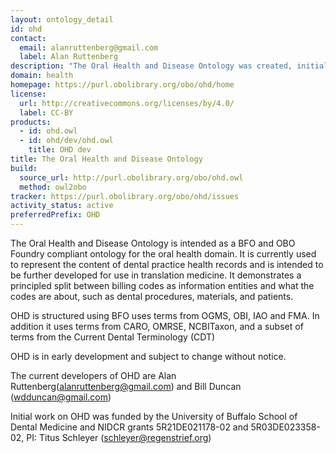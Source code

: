 ```yaml
---
layout: ontology_detail
id: ohd
contact:
  email: alanruttenberg@gmail.com
  label: Alan Ruttenberg
description: "The Oral Health and Disease Ontology was created, initially, to represent the content of dental practice health records."
domain: health
homepage: https://purl.obolibrary.org/obo/ohd/home
license:
  url: http://creativecommons.org/licenses/by/4.0/
  label: CC-BY
products:
  - id: ohd.owl
  - id: ohd/dev/ohd.owl
    title: OHD dev
title: The Oral Health and Disease Ontology
build:
  source_url: http://purl.obolibrary.org/obo/ohd.owl
  method: owl2obo
tracker: https://purl.obolibrary.org/obo/ohd/issues
activity_status: active
preferredPrefix: OHD
---
```


The Oral Health and Disease Ontology is intended as a BFO and OBO
Foundry compliant ontology for the oral health domain. It is currently
used to represent the content of dental practice health records and is
intended to be further developed for use in translation medicine.  It
demonstrates a principled split between billing codes as information
entities and what the codes are about, such as dental procedures,
materials, and patients.

OHD is structured using BFO uses terms from OGMS, OBI, IAO and FMA. In
addition it uses terms from CARO, OMRSE, NCBITaxon, and a subset of
terms from the Current Dental Terminology (CDT)

OHD is in early development and subject to change without notice. 

The current developers of OHD are Alan Ruttenberg(alanruttenberg@gmail.com) and Bill Duncan
(wdduncan@gmail.com)

Initial work on OHD was funded by the University of Buffalo School of
Dental Medicine and NIDCR grants 5R21DE021178-02 and 5R03DE023358-02,
PI: Titus Schleyer (schleyer@regenstrief.org)

